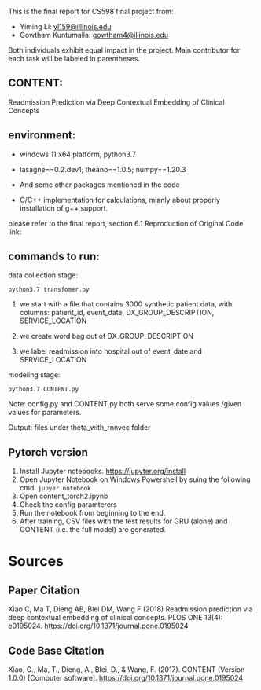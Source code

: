 This is the final report for CS598 final project from: 
- Yiming Li: yl159@illinois.edu
- Gowtham Kuntumalla: gowtham4@illinois.edu

Both individuals exhibit equal impact in the project. Main contributor for each task will be labeled in parentheses.

## CONTENT:
Readmission Prediction via Deep Contextual Embedding of Clinical Concepts

## environment:
- windows 11 x64 platform, python3.7

- lasagne==0.2.dev1; theano==1.0.5; numpy==1.20.3

- And some other packages mentioned in the code
- C/C++ implementation for calculations, mianly about properly installation of g++ support. 

please refer to the final report, section 6.1 Reproduction of Original Code link:

## commands to run:


data collection stage: 

`python3.7 transfomer.py`

1. we start with a file that contains 3000 synthetic patient data, with columns: patient_id, event_date, DX_GROUP_DESCRIPTION, SERVICE_LOCATION

2. we create word bag out of DX_GROUP_DESCRIPTION

3. we label readmission into hospital out of event_date and SERVICE_LOCATION


modeling stage:

`python3.7 CONTENT.py`

Note: config.py and CONTENT.py both serve some config values /given values for parameters.

Output: files under theta_with_rnnvec folder


## Pytorch version
1. Install Jupyter notebooks.
    https://jupyter.org/install
2. Open Jupyter Notebook on Windows Powershell by suing the following cmd.
`jupyer notebook`
3. Open content_torch2.ipynb
4. Check the config paramterers
5. Run the notebook from beginning to the end.
6. After training, CSV files with the test results for GRU (alone) 
 and CONTENT (i.e. the full model) are generated.

# Sources

## Paper Citation
Xiao C, Ma T, Dieng AB, Blei DM, Wang F (2018) Readmission prediction via deep contextual embedding of clinical concepts. PLOS ONE 13(4): e0195024. https://doi.org/10.1371/journal.pone.0195024

## Code Base Citation

Xiao, C., Ma, T., Dieng, A., Blei, D., & Wang, F. (2017). CONTENT (Version 1.0.0) [Computer software]. https://doi.org/10.1371/journal.pone.0195024
